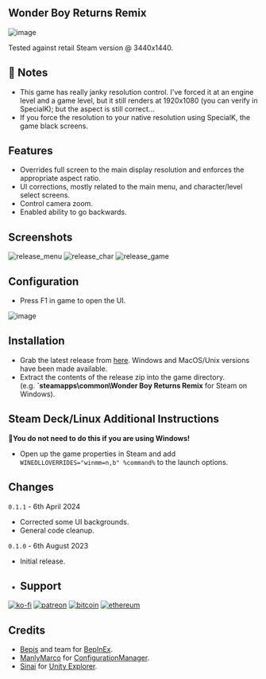 ## Wonder Boy Returns Remix 

![image](https://github.com/p1xel8ted/UltrawideFixes/assets/10510767/37e77b5e-ae9e-4e81-bdd6-bcc669cbf140)

Tested against retail Steam version @ 3440x1440.

## 🚩 Notes
- This game has really janky resolution control. I've forced it at an engine level and a game level, but it still renders at 1920x1080 (you can verify in SpecialK); but the aspect is still correct...
- If you force the resolution to your native resolution using SpecialK, the game black screens.

## Features
- Overrides full screen to the main display resolution and enforces the appropriate aspect ratio.
- UI corrections, mostly related to the main menu, and character/level select screens.
- Control camera zoom.
- Enabled ability to go backwards.

## Screenshots

![release_menu](https://github.com/p1xel8ted/UltrawideFixes/assets/10510767/bc0175db-c3c8-4130-84ea-e117c51b8870)  ![release_char](https://github.com/p1xel8ted/UltrawideFixes/assets/10510767/0584c3c2-0b61-4986-8631-276aa6fd3864) ![release_game](https://github.com/p1xel8ted/UltrawideFixes/assets/10510767/ca605a9f-6fa5-4cf2-a9f5-05310160624d)


## Configuration
- Press F1 in game to open the UI.

![image](https://github.com/p1xel8ted/UltrawideFixes/assets/10510767/d01e018a-3c74-488c-8bc5-e33eb0833eeb)

## Installation
- Grab the latest release from [here](https://github.com/p1xel8ted/UltrawideFixes/releases/tag/WonderBoyReturnsRemix). Windows and MacOS/Unix versions have been made available.
- Extract the contents of the release zip into the game directory. <br /> (e.g. **`steamapps\common\Wonder Boy Returns Remix** for Steam on Windows).

## Steam Deck/Linux Additional Instructions
🚩**You do not need to do this if you are using Windows!**
- Open up the game properties in Steam and add `WINEDLLOVERRIDES="winmm=n,b" %command%` to the launch options.

## Changes

`0.1.1` - 6th April 2024
- Corrected some UI backgrounds.
- General code cleanup.

`0.1.0` - 6th August 2023
- Initial release.

- ## Support

[![ko-fi](https://github.com/p1xel8ted/UltrawideFixes/assets/10510767/bf2d4fb0-2249-4193-92df-5de01bf40cbf)](https://ko-fi.com/F2F2DI3WA) [![patreon](https://github.com/p1xel8ted/UltrawideFixes/assets/10510767/d66993ee-153f-483f-aec8-6cde5f84d497)](https://www.patreon.com/p1xel8ted) [![bitcoin](https://github.com/p1xel8ted/UltrawideFixes/assets/10510767/e7c3afc3-43f6-42af-9acc-5a2d7f4a8d50)](https://github.com/p1xel8ted/UltrawideFixes/blob/main/donations/README.md) [![ethereum](https://github.com/p1xel8ted/UltrawideFixes/assets/10510767/00a10334-602e-4d5d-b186-96e716f02dc8)](https://github.com/p1xel8ted/UltrawideFixes/blob/main/donations/README.md)

## Credits
- [Bepis](https://github.com/bbepis) and team for [BepInEx](https://github.com/BepInEx/BepInEx).
- [ManlyMarco](https://github.com/ManlyMarco) for [ConfigurationManager](https://github.com/BepInEx/BepInEx.ConfigurationManager).
- [Sinai]() for [Unity Explorer](https://github.com/sinai-dev/UnityExplorer).

